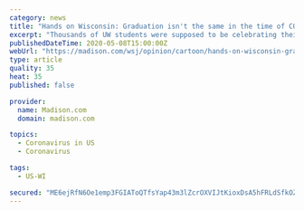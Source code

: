 ```yaml
---
category: news
title: "Hands on Wisconsin: Graduation isn't the same in the time of COVID-19"
excerpt: "Thousands of UW students were supposed to be celebrating their graduation in Madison this weekend. It now looks the like COVID-19 will claim at least 100,000 American lives. What a tragic statistic. To slow the spread of COVID-19,"
publishedDateTime: 2020-05-08T15:00:00Z
webUrl: "https://madison.com/wsj/opinion/cartoon/hands-on-wisconsin-graduation-isnt-the-same-in-the-time-of-covid-19/article_73694f09-83dd-5c1f-bd15-19bdf841f457.html"
type: article
quality: 35
heat: 35
published: false

provider:
  name: Madison.com
  domain: madison.com

topics:
  - Coronavirus in US
  - Coronavirus

tags:
  - US-WI

secured: "ME6ejRfN6Oe1emp3FGIAToQTfsYap43m3lZcrOXVIJtKioxDsA5hFRLdSfkOZD+PuH9DTYUTjJkhSX8LVjlzPwFBfkaMWF5Kc/0LBw0MtL2uxKkGgYYviCL1pivtQCAM9NX7YOqpzN2JN0tassstH0Ma4nVdhjqwh2dcCkGY51OgPg6HEi2q74+ODH7HD/QlCDSOPJKyADma0ypQ4Ock36pjV2/TAj6zZP0r1lDhdFZeoRAN06s283Roj3S0l+2Zm7Gs3tFBL5q8KfVOTHcfa86u12inJVwfp/GV3WG2pIplD6pM69zF54KmV69KDLaNZTlZpRFnXGqovX45USKnipkJZuDAJdQo/zxmxbXeAZCBZkR+xxQP5RJaxh9eFSI7lRZdKTebas7f+N/7n2sEnwJiq36alnTMZ6UOnACk+LYsP6MzlFjLMDazvp4O2VBQNGbe20wBP8vqXcoNMhTljBaYbUMSjWoJxggjiupJBOY=;61N3gVjSDLC6mjXRMvWcIw=="
---
```


